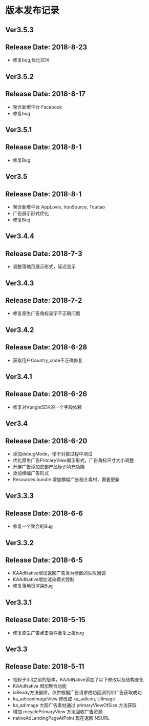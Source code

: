 # 版本发布记录

## Ver3.5.3
## Release Date: 2018-8-23

* 修复bug,优化SDK

## Ver3.5.2
## Release Date: 2018-8-17

* 聚合新增平台 Facebook
* 修复bug

## Ver3.5.1
## Release Date: 2018-8-1

* 修复Bug

## Ver3.5
## Release Date: 2018-8-1

* 聚合新增平台 AppLovin, IronSource, Toutiao
* 广告展示形式优化
* 修复Bug

## Ver3.4.4
## Release Date: 2018-7-3

* 调整落地页展示形式，延迟显示

## Ver3.4.3
## Release Date: 2018-7-2

* 修复原生广告角标显示不正确问题

## Ver3.4.2
## Release Date: 2018-6-28

* 获取用户Country_code不正确修复

## Ver3.4.1
## Release Date: 2018-6-26

* 修复对VungleSDK的一个字段依赖

## Ver3.4
## Release Date: 2018-6-20

* 添加debugMode，便于对接过程中测试
* 优化原生广告PrimaryView展示形式，广告角标尺寸大小调整
* 开屏广告添加底部产品标识填充功能
* 添加横幅广告形式
* Resources.bundle 增加横幅广告相关素材，需要更新

## Ver3.3.3
## Release Date: 2018-6-6

* 修复一个聚合的Bug

## Ver3.3.2
## Release Date: 2018-6-5

* KAAdNative增加返回广告类为参数的失败回调
* KAAdNative增加渲染模式控制
* 修复落地页渲染Bug

## Ver3.3.1
## Release Date: 2018-5-15

* 修复原生广告点击事件重复上报bug

## Ver3.3
## Release Date: 2018-5-11

* 相较于3.3之前的版本，KAAdNative添加了以下修改以及结构变化
* KAAdNative 增加聚合功能
* isReady方法删除，仅供根据广告请求成功回调判断广告获取成功
* ka_adIconImageView 修改成 ka_adIcon, UIImage
* ka_adImage 大图广告素材通过 primaryViewOfSize 方法获取
* 增加 recyclePrimaryView 方法回收广告资源
* nativeAdLandingPageAtPoint 现在返回 NSURL
